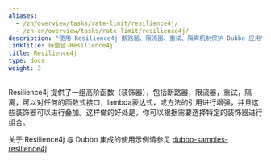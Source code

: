 ```yaml
---
aliases:
  - /zh/overview/tasks/rate-limit/resilience4j/
  - /zh-cn/overview/tasks/rate-limit/resilience4j/
description: "使用 Resilience4j 断路器、限流器、重试、隔离机制保护 Dubbo 应用"
linkTitle: 待整合-Resilience4j
title: Resilience4j
type: docs
weight: 3
---
```


Resilience4j 提供了一组高阶函数（装饰器），包括断路器，限流器，重试，隔离，可以对任何的函数式接口，lambda表达式，或方法的引用进行增强，并且这些装饰器可以进行叠加。这样做的好处是，你可以根据需要选择特定的装饰器进行组合。

关于 Resilience4j 与 Dubbo 集成的使用示例请参见 [dubbo-samples-resilience4j](https://github.com/apache/dubbo-samples/tree/master/3-extensions/protocol/dubbo-samples-resilience4j)
